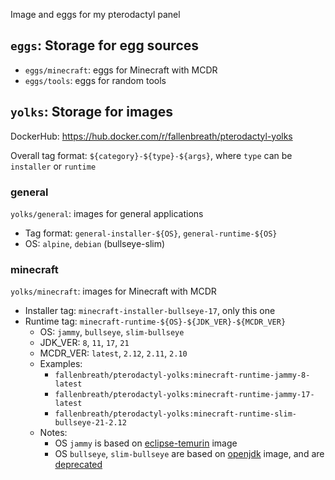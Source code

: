 Image and eggs for my pterodactyl panel

## `eggs`: Storage for egg sources

- `eggs/minecraft`: eggs for Minecraft with MCDR
- `eggs/tools`: eggs for random tools

## `yolks`: Storage for images

DockerHub: https://hub.docker.com/r/fallenbreath/pterodactyl-yolks

Overall tag format: `${category}-${type}-${args}`, where `type` can be `installer` or `runtime`

### general

`yolks/general`: images for general applications

- Tag format: `general-installer-${OS}`, `general-runtime-${OS}`
- OS: `alpine`, `debian` (bullseye-slim)

### minecraft

`yolks/minecraft`: images for Minecraft with MCDR

- Installer tag: `minecraft-installer-bullseye-17`, only this one
- Runtime tag: `minecraft-runtime-${OS}-${JDK_VER}-${MCDR_VER}`
  - OS: `jammy`, `bullseye`, `slim-bullseye`
  - JDK_VER: `8`, `11`, `17`, `21`
  - MCDR_VER: `latest`, `2.12`, `2.11`, `2.10`
  - Examples:
    - `fallenbreath/pterodactyl-yolks:minecraft-runtime-jammy-8-latest`
    - `fallenbreath/pterodactyl-yolks:minecraft-runtime-jammy-17-latest`
    - `fallenbreath/pterodactyl-yolks:minecraft-runtime-slim-bullseye-21-2.12`
  - Notes:
    - OS `jammy` is based on [eclipse-temurin](https://hub.docker.com/_/eclipse-temurin) image
    - OS `bullseye`, `slim-bullseye` are based on [openjdk](https://hub.docker.com/_/openjdk) image, and are [deprecated](https://github.com/docker-library/openjdk/issues/505)

